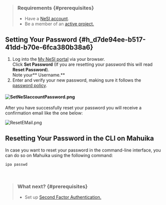 > ### Requirements {#prerequisites}
>
> -   Have a [NeSI
>     account](https://support.nesi.org.nz/hc/en-gb/articles/360000159715).
> -   Be a member of an [active
>     project.](https://support.nesi.org.nz/hc/en-gb/sections/360000196195-Accounts-Projects)

Setting Your Password {#h_d7de94ee-b517-41dd-b70e-6fca380b38a6}
---------------------

1.  Log into the [My NeSI portal](https://my.nesi.org.nz) via your
    browser.\
    Click **Set Password** (If you are resetting your password this will
    read **Reset Password**).\
    Note your** Username.**
2.  Enter and verify your new password, making sure it follows the
    [password
    policy](https://support.nesi.org.nz/hc/en-gb/articles/360000336015).

#### ![SetNeSIaccountPassword.png](https://support.nesi.org.nz/hc/article_attachments/360004939796/SetNeSIaccountPassword.png)

After you have successfully reset your password you will receive a
confirmation email like the one below:

![ResetEMail.png](https://support.nesi.org.nz/hc/article_attachments/360002386115/ResetEMail.png)

Resetting Your Password in the CLI on Mahuika
---------------------------------------------

In case you want to reset your password in the command-line interface,
you can do so on Mahuika using the following command:

    ipa passwd

 

> ### What next? {#prerequisites}
>
> -   Set up [Second Factor
>     Authentication.](https://support.nesi.org.nz/hc/en-gb/articles/360000203075-Setting-Up-Two-Factor-Authentication)
